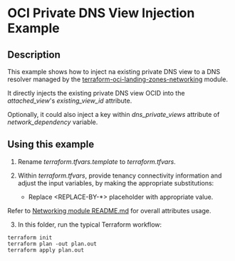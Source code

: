 # OCI Private DNS View Injection Example

## Description

This example shows how to inject na existing private DNS view to a DNS resolver managed by the [terraform-oci-landing-zones-networking](../..) module.

It directly injects the existing private DNS view OCID into the *attached_view*'s *existing_view_id* attribute. 

Optionally, it could also inject a key within *dns_private_views* attribute of *network_dependency* variable. 

## Using this example
1. Rename *terraform.tfvars.template* to *terraform.tfvars*.

2. Within *terraform.tfvars*, provide tenancy connectivity information and adjust the input variables, by making the appropriate substitutions:
    - Replace \<REPLACE-BY-\*\> placeholder with appropriate value.

Refer to [Networking module README.md](../../README.md) for overall attributes usage.

3. In this folder, run the typical Terraform workflow:
```
terraform init
terraform plan -out plan.out
terraform apply plan.out
```
